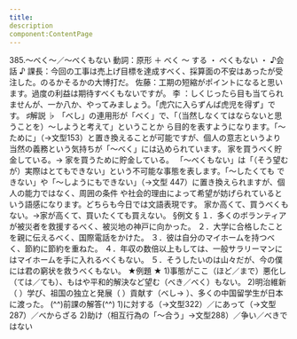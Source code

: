 ```yaml
---
title:
description
component:ContentPage
---
```



385.～べく～／～べくもない
動詞：原形 ＋ べく ～ する ・
べくもない ・
♪会話 ♪
課長：今回の工事は売上げ目標を達成すべく、採算面の不安はあったが受注した。のるかそるかの大博打だ。 佐藤：工期の短縮がポイントになると思います。過度の利益は期待すべくもないですが。
李 ：しくじったら目も当てられませんが、一か八か、やってみましょう。「虎穴に入らずんば虎児を得ず」です。
♯解説 ♭
「べし」の連用形が「べく」で、「（当然しなくてはならないと思うことを）～しようと考えて」ということか ら目的を表すようになります。「～ために」（→文型153）と置き換えることが可能ですが、個人の意志というより 当然の義務という気持ちが「～べく」には込められています。
家を買うべく貯金している。→ 家を買うために貯金している。 「～べくもない」は「（そう望むが）実際はとてもできない」という不可能な事態を表します。「～したくても
できない」や「～しようにもできない」（→文型 447）に置き換えられますが、個人の能力ではなく、周囲の条件 や社会的理由によって希望が妨げられているという語感になります。どちらも今日では文語表現です。
家か高くて、買うべくもない。→家が高くて、買いたくても買えない。
§例文 §
１．多くのボランティアが被災者を救援するべく、被災地の神戸に向かった。
２．大学に合格したことを親に伝えるべく、国際電話をかけた。
３．彼は自分のマイホームを持つべく、節約に節約を重ねた。
４．年収の数倍以上もしては、一般サラリーマンにはマイホームを手に入れるべくもない。
５．そうしたいのは山々だが、今の僕には君の窮状を救うべくもない。
★例題 ★
1)事態がここ（ほど／まで）悪化し（ては／ても）、もはや平和的解決など望む（べき／べく）もない。
2)明治維新（ ）学び、祖国の独立と発展（ ）貢献す（べし→ ）、多くの中国留学生が日本に渡った。
(^^)前課の解答(^^)
1)に対する（→文型322）／にあって（→文型287）／べからざる
2)助け（相互行為の「～合う」→文型288）／争い／べきではない
